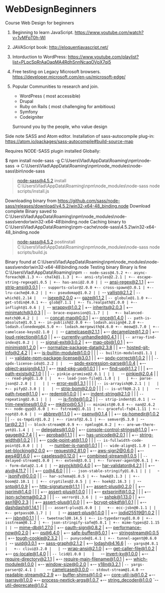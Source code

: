 # WebDesignBeginners
Course Web Design for beginners

1. Beginning to learn JavaScript. https://www.youtube.com/watch?v=1vMFpT0h-WI
2. JAVAScript book:  http://eloquentjavascript.net/
3.  Intorduction to WordPress: https://www.youtube.com/playlist?list=PLpcSpRrAaOaqMA4RdhSnnNcaqOVpX7qi5

4. Free testing on Legacy Microsoft browsers.
    https://developer.microsoft.com/en-us/microsoft-edge/

5.  Popular Communities to research and join.

    - WordPress ( most accessible)
    - Drupal
    - Ruby on Rails ( most challenging for ambitious)
    - Symfony
    - Codeigniter

    Surround you by the people, who value design


Side note SASS and Atom editor.
Installation of sass-autocompile plug-in:
https://atom.io/packages/sass-autocompile#build-source-map

Requires NODE-SASS plugin installed Globally:

$ npm install node-sass -g
C:\Users\Vlad\AppData\Roaming\npm\node-sass -> C:\Users\Vlad\AppData\Roaming\npm\node_modules\node-sass\bin\node-sass

> node-sass@4.5.2 install C:\Users\Vlad\AppData\Roaming\npm\node_modules\node-sass
> node scripts/install.js

Downloading binary from https://github.com/sass/node-sass/releases/download/v4.5.2/win32-x64-48_binding.node
Download complete
Binary saved to C:\Users\Vlad\AppData\Roaming\npm\node_modules\node-sass\vendor\win32-x64-48\binding.node
Caching binary to C:\Users\Vlad\AppData\Roaming\npm-cache\node-sass\4.5.2\win32-x64-48_binding.node

> node-sass@4.5.2 postinstall C:\Users\Vlad\AppData\Roaming\npm\node_modules\node-sass
> node scripts/build.js

Binary found at C:\Users\Vlad\AppData\Roaming\npm\node_modules\node-sass\vendor\win32-x64-48\binding.node
Testing binary
Binary is fine
C:\Users\Vlad\AppData\Roaming\npm
`-- node-sass@4.5.2
  +-- async-foreach@0.1.3
  +-- chalk@1.1.3
  | +-- ansi-styles@2.2.1
  | +-- escape-string-regexp@1.0.5
  | +-- has-ansi@2.0.0
  | | `-- ansi-regex@2.1.1
  | +-- strip-ansi@3.0.1
  | `-- supports-color@2.0.0
  +-- cross-spawn@3.0.1
  | +-- lru-cache@4.0.2
  | | +-- pseudomap@1.0.2
  | | `-- yallist@2.1.2
  | `-- which@1.2.14
  |   `-- isexe@2.0.0
  +-- gaze@1.1.2
  | `-- globule@1.1.0
  +-- get-stdin@4.0.1
  +-- glob@7.1.1
  | +-- fs.realpath@1.0.0
  | +-- inflight@1.0.6
  | | `-- wrappy@1.0.2
  | +-- inherits@2.0.3
  | +-- minimatch@3.0.3
  | | `-- brace-expansion@1.1.7
  | |   +-- balanced-match@0.4.2
  | |   `-- concat-map@0.0.1
  | +-- once@1.4.0
  | `-- path-is-absolute@1.0.1
  +-- in-publish@2.0.0
  +-- lodash.assign@4.2.0
  +-- lodash.clonedeep@4.5.0
  +-- lodash.mergewith@4.6.0
  +-- meow@3.7.0
  | +-- camelcase-keys@2.1.0
  | | `-- camelcase@2.1.1
  | +-- decamelize@1.2.0
  | +-- loud-rejection@1.6.0
  | | +-- currently-unhandled@0.4.1
  | | | `-- array-find-index@1.0.2
  | | `-- signal-exit@3.0.2
  | +-- map-obj@1.0.1
  | +-- minimist@1.2.0
  | +-- normalize-package-data@2.3.8
  | | +-- hosted-git-info@2.4.2
  | | +-- is-builtin-module@1.0.0
  | | | `-- builtin-modules@1.1.1
  | | `-- validate-npm-package-license@3.0.1
  | |   +-- spdx-correct@1.0.2
  | |   | `-- spdx-license-ids@1.2.2
  | |   `-- spdx-expression-parse@1.0.4
  | +-- object-assign@4.1.1
  | +-- read-pkg-up@1.0.1
  | | +-- find-up@1.1.2
  | | | +-- path-exists@2.1.0
  | | | `-- pinkie-promise@2.0.1
  | | |   `-- pinkie@2.0.4
  | | `-- read-pkg@1.1.0
  | |   +-- load-json-file@1.1.0
  | |   | +-- parse-json@2.2.0
  | |   | | `-- error-ex@1.3.1
  | |   | |   `-- is-arrayish@0.2.1
  | |   | +-- pify@2.3.0
  | |   | `-- strip-bom@2.0.0
  | |   |   `-- is-utf8@0.2.1
  | |   `-- path-type@1.1.0
  | +-- redent@1.0.0
  | | +-- indent-string@2.1.0
  | | | `-- repeating@2.0.1
  | | |   `-- is-finite@1.0.2
  | | `-- strip-indent@1.0.1
  | `-- trim-newlines@1.0.0
  +-- mkdirp@0.5.1
  | `-- minimist@0.0.8
  +-- nan@2.6.2
  +-- node-gyp@3.6.0
  | +-- fstream@1.0.11
  | +-- graceful-fs@4.1.11
  | +-- nopt@3.0.6
  | | `-- abbrev@1.1.0
  | +-- osenv@0.1.4
  | | +-- os-homedir@1.0.2
  | | `-- os-tmpdir@1.0.2
  | +-- rimraf@2.6.1
  | +-- semver@5.3.0
  | `-- tar@2.2.1
  |   `-- block-stream@0.0.9
  +-- npmlog@4.0.2
  | +-- are-we-there-yet@1.1.4
  | | `-- delegates@1.0.0
  | +-- console-control-strings@1.1.0
  | +-- gauge@2.7.4
  | | +-- aproba@1.1.1
  | | +-- has-unicode@2.0.1
  | | +-- string-width@1.0.2
  | | | +-- code-point-at@1.1.0
  | | | `-- is-fullwidth-code-point@1.0.0
  | | |   `-- number-is-nan@1.0.1
  | | `-- wide-align@1.1.0
  | `-- set-blocking@2.0.0
  +-- request@2.81.0
  | +-- aws-sign2@0.6.0
  | +-- aws4@1.6.0
  | +-- caseless@0.12.0
  | +-- combined-stream@1.0.5
  | | `-- delayed-stream@1.0.0
  | +-- extend@3.0.1
  | +-- forever-agent@0.6.1
  | +-- form-data@2.1.4
  | | `-- asynckit@0.4.0
  | +-- har-validator@4.2.1
  | | +-- ajv@4.11.7
  | | | +-- co@4.6.0
  | | | `-- json-stable-stringify@1.0.1
  | | |   `-- jsonify@0.0.0
  | | `-- har-schema@1.0.5
  | +-- hawk@3.1.3
  | | +-- boom@2.10.1
  | | +-- cryptiles@2.0.5
  | | +-- hoek@2.16.3
  | | `-- sntp@1.0.9
  | +-- http-signature@1.1.1
  | | +-- assert-plus@0.2.0
  | | +-- jsprim@1.4.0
  | | | +-- assert-plus@1.0.0
  | | | +-- extsprintf@1.0.2
  | | | +-- json-schema@0.2.3
  | | | `-- verror@1.3.6
  | | `-- sshpk@1.13.0
  | |   +-- asn1@0.2.3
  | |   +-- assert-plus@1.0.0
  | |   +-- bcrypt-pbkdf@1.0.1
  | |   +-- dashdash@1.14.1
  | |   | `-- assert-plus@1.0.0
  | |   +-- ecc-jsbn@0.1.1
  | |   +-- getpass@0.1.7
  | |   | `-- assert-plus@1.0.0
  | |   +-- jodid25519@1.0.2
  | |   +-- jsbn@0.1.1
  | |   `-- tweetnacl@0.14.5
  | +-- is-typedarray@1.0.0
  | +-- isstream@0.1.2
  | +-- json-stringify-safe@5.0.1
  | +-- mime-types@2.1.15
  | | `-- mime-db@1.27.0
  | +-- oauth-sign@0.8.2
  | +-- performance-now@0.2.0
  | +-- qs@6.4.0
  | +-- safe-buffer@5.0.1
  | +-- stringstream@0.0.5
  | +-- tough-cookie@2.3.2
  | | `-- punycode@1.4.1
  | +-- tunnel-agent@0.6.0
  | `-- uuid@3.0.1
  +-- sass-graph@2.1.2
  | +-- lodash@4.16.6
  | `-- yargs@4.8.1
  |   +-- cliui@3.2.0
  |   | `-- wrap-ansi@2.1.0
  |   +-- get-caller-file@1.0.2
  |   +-- os-locale@1.4.0
  |   | `-- lcid@1.0.0
  |   |   `-- invert-kv@1.0.0
  |   +-- require-directory@2.1.1
  |   +-- require-main-filename@1.0.1
  |   +-- which-module@1.0.0
  |   +-- window-size@0.2.0
  |   +-- y18n@3.2.1
  |   `-- yargs-parser@2.4.1
  |     `-- camelcase@3.0.0
  `-- stdout-stream@1.4.0
    `-- readable-stream@2.2.9
      +-- buffer-shims@1.0.0
      +-- core-util-is@1.0.2
      +-- isarray@1.0.0
      +-- process-nextick-args@1.0.7
      +-- string_decoder@1.0.0
      `-- util-deprecate@1.0.2
